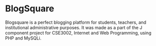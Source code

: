 # BlogSquare
Blogsquare is a perfect blogging platform for students, teachers, and institutional administrative purposes.
It was made as a part of the J component project for CSE3002, Internet and Web Programming, using PHP and MySQLi.
